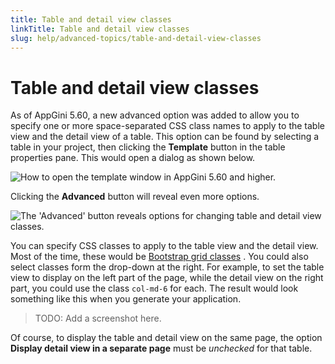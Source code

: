 ```yaml
---
title: Table and detail view classes
linkTitle: Table and detail view classes
slug: help/advanced-topics/table-and-detail-view-classes
---
```


# Table and detail view classes

As of AppGini 5.60, a new advanced option was added to allow you to
specify one or more space-separated CSS class names to apply to the
table view and the detail view of a table. This option can be found by
selecting a table in your project, then clicking the **Template**
button in the table properties pane. This would open a dialog as shown below.

![How to open the template window in AppGini 5.60 and higher.](https://cdn.bigprof.com/images/table-view-template-dialog.png "How to open the template window in AppGini 5.60 and higher.")

Clicking the **Advanced** button will reveal even more options.

![](https://cdn.bigprof.com/images/table-view-template-dialog-advanced.png "The 'Advanced' button reveals options for changing table and detail view classes.")

You can specify CSS classes to apply to the table view and the detail
view. Most of the time, these would be [Bootstrap grid
classes](https://getbootstrap.com/css/#grid) . You could also select
classes form the drop-down at the right. For example, to set the table
view to display on the left part of the page, while the detail view on
the right part, you could use the class `col-md-6` for each. The result
would look something like this when you generate your application.

> TODO: Add a screenshot here.

Of course, to display the table and detail view on the same page, the
option **Display detail view in a separate page** must be *unchecked*
for that table.





